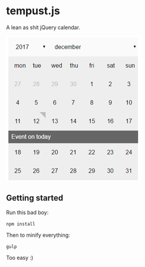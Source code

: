 # tempust.js
A lean as shit jQuery calendar.

![tempust.js](screenshot.png)

## Getting started
Run this bad boy:
```
npm install
```

Then to minify everything:
```
gulp
```

Too easy :)
